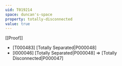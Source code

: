 ```yaml
---
uid: T019214
space: duncan's-space
property: totally-disconnected
value: true
---
```

[[Proof]]

* [T000483] [Totally Separated|P000048]
* [I000046] [Totally Separated|P000048] => [Totally Disconnected|P000047]


